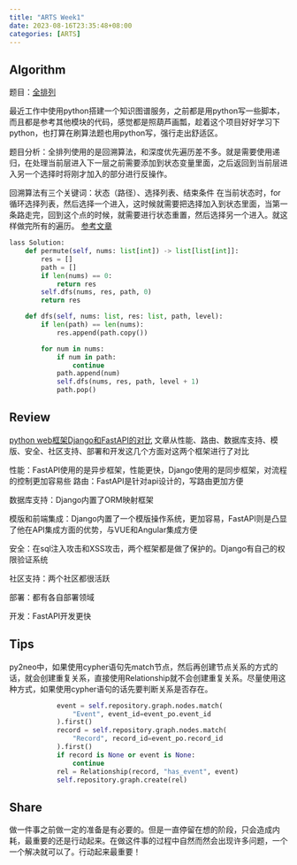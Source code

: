 ```yaml
---
title: "ARTS Week1"
date: 2023-08-16T23:35:48+08:00
categories: [ARTS]
---
```


## Algorithm

题目：[全排列](https://leetcode.cn/problems/permutations/)

最近工作中使用python搭建一个知识图谱服务，之前都是用python写一些脚本，而且都是参考其他模块的代码，感觉都是照葫芦画瓢，趁着这个项目好好学习下python，也打算在刷算法题也用python写，强行走出舒适区。

题目分析：全排列使用的是回溯算法，和深度优先遍历差不多。就是需要使用递归，在处理当前层进入下一层之前需要添加到状态变量里面，之后返回到当前层进入另一个选择时将刚才加入的部分进行反操作。

回溯算法有三个关键词：状态（路径）、选择列表、结束条件
在当前状态时，for循环选择列表，然后选择一个进入，这时候就需要把选择加入到状态里面，当第一条路走完，回到这个点的时候，就需要进行状态重置，然后选择另一个进入。就这样做完所有的遍历。
[参考文章](https://labuladong.gitee.io/algo/di-ling-zh-bfe1b/hui-su-sua-c26da/)

```python
lass Solution:
    def permute(self, nums: list[int]) -> list[list[int]]:
        res = []
        path = []
        if len(nums) == 0:
            return res
        self.dfs(nums, res, path, 0)
        return res

    def dfs(self, nums: list, res: list, path, level):
        if len(path) == len(nums):
            res.append(path.copy())

        for num in nums:
            if num in path:
                continue
            path.append(num)
            self.dfs(nums, res, path, level + 1)
            path.pop()
```

## Review

[python web框架Django和FastAPI的对比](https://hackernoon.com/python-web-frameworks-compared-django-vs-fastapi)
文章从性能、路由、数据库支持、模版、安全、社区支持、部署和开发这几个方面对这两个框架进行了对比

性能：FastAPI使用的是异步框架，性能更快，Django使用的是同步框架，对流程的控制更加容易些
路由：FastAPI是针对api设计的，写路由更加方便

数据库支持：Django内置了ORM映射框架

模版和前端集成：Django内置了一个模版操作系统，更加容易，FastAPI则是凸显了他在API集成方面的优势，与VUE和Angular集成方便

安全：在sql注入攻击和XSS攻击，两个框架都是做了保护的。Django有自己的权限验证系统

社区支持：两个社区都很活跃

部署：都有各自部署领域

开发：FastAPI开发更快

## Tips

py2neo中，如果使用cypher语句先match节点，然后再创建节点关系的方式的话，就会创建重复关系，直接使用Relationship就不会创建重复关系。尽量使用这种方式，如果使用cypher语句的话先要判断关系是否存在。

```python
            event = self.repository.graph.nodes.match(
                "Event", event_id=event_po.event_id
            ).first()
            record = self.repository.graph.nodes.match(
                "Record", record_id=event_po.record_id
            ).first()
            if record is None or event is None:
                continue
            rel = Relationship(record, "has_event", event)
            self.repository.graph.create(rel)
```

## Share

做一件事之前做一定的准备是有必要的。但是一直停留在想的阶段，只会造成内耗，最重要的还是行动起来。在做这件事的过程中自然而然会出现许多问题，一个一个解决就可以了。行动起来最重要！
